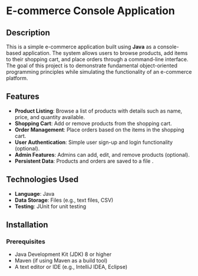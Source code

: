 # E-commerce Console Application

## Description
This is a simple e-commerce application built using **Java** as a console-based application. The system allows users to browse products, add items to their shopping cart, and place orders through a command-line interface. The goal of this project is to demonstrate fundamental object-oriented programming principles while simulating the functionality of an e-commerce platform.

## Features
- **Product Listing**: Browse a list of products with details such as name, price, and quantity available.
- **Shopping Cart**: Add or remove products from the shopping cart.
- **Order Management**: Place orders based on the items in the shopping cart.
- **User Authentication**: Simple user sign-up and login functionality (optional).
- **Admin Features**: Admins can add, edit, and remove products (optional).
- **Persistent Data**: Products and orders are saved to a file .
## Technologies Used
- **Language**: Java
- **Data Storage**: Files (e.g., text files, CSV) 
- **Testing**: JUnit for unit testing

## Installation

### Prerequisites
- Java Development Kit (JDK) 8 or higher
- Maven (if using Maven as a build tool)
- A text editor or IDE (e.g., IntelliJ IDEA, Eclipse)


